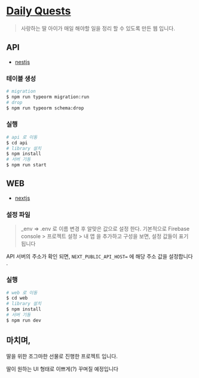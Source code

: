 # [Daily Quests](http://52.78.54.82:6001/)


> 사랑하는 딸 아이가 매일 해야할 일을 정리 할 수 있도록 만든 웹 입니다. 


## API 

- [nestjs](https://nestjs.com/)

### 테이블 생성

```bash
# migration
$ npm run typeorm migration:run
# drop
$ npm run typeorm schema:drop
```

### 실행

```bash
# api 로 이동
$ cd api
# library 설치
$ npm install
# 서버 기동
$ npm run start
```
## WEB

- [nextjs](https://nextjs.org/)

### 설정 파일

>  _env => .env 로 이름 변경 후 알맞은 값으로 설정 한다. 
기본적으로 Firebase console > 프로젝트 설정 > 내 앱 을 추가하고 구성을 보면, 설정 값들이 표기 됩니다 

API 서버의 주소가 확인 되면, `NEXT_PUBLIC_API_HOST=` 에 해당 주소 값을 설정합니다 .

### 실행

```bash
# web 로 이동
$ cd web
# library 설치
$ npm install
# 서버 기동
$ npm run dev
```

## 마치며, 

딸을 위한 조그마한 선물로 진행한 프로젝트 입니다.

딸이 원하는 UI 형태로 이쁘게(?) 꾸며질 예정입니다 

